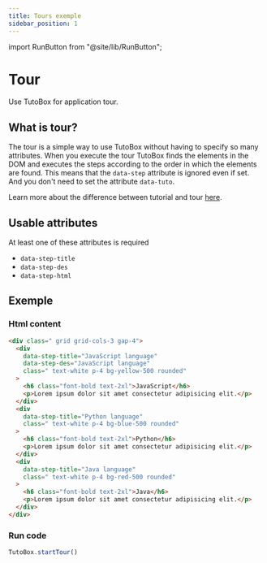 ```yaml
---
title: Tours exemple
sidebar_position: 1
---
```

import RunButton from "@site/lib/RunButton";

# Tour
Use TutoBox for application tour.

## What is tour?

The tour is a simple way to use TutoBox without having to specify so many attributes. When you execute the tour TutoBox finds the elements in the DOM and executes the steps according to the order in which the elements are found. This means that the `data-step` attribute is ignored even if set. And you don't need to set the attribute `data-tuto`.

Learn more about the difference between tutorial and tour [here](../concepts/tour-tuto).

## Usable attributes

At least one of these attributes is required

- `data-step-title`
- `data-step-des`
- `data-step-html`

## Exemple

### Html content

```html live
<div class=" grid grid-cols-3 gap-4">
  <div
    data-step-title="JavaScript language"
    data-step-des="JavaScript language"
    class=" text-white p-4 bg-yellow-500 rounded"
  >
    <h6 class="font-bold text-2xl">JavaScript</h6>
    <p>Lorem ipsum dolor sit amet consectetur adipisicing elit.</p>
  </div>
  <div
    data-step-title="Python language"
    class=" text-white p-4 bg-blue-500 rounded"
  >
    <h6 class="font-bold text-2xl">Python</h6>
    <p>Lorem ipsum dolor sit amet consectetur adipisicing elit.</p>
  </div>
  <div
    data-step-title="Java language"
    class=" text-white p-4 bg-red-500 rounded"
  >
    <h6 class="font-bold text-2xl">Java</h6>
    <p>Lorem ipsum dolor sit amet consectetur adipisicing elit.</p>
  </div>
</div>
```
### Run code
```js
TutoBox.startTour()
```
<RunButton tour />

